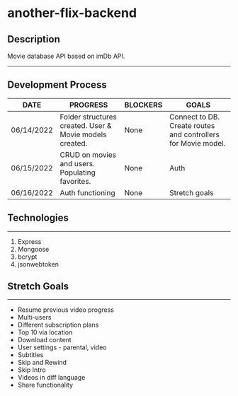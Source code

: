 # another-flix-backend

## Description
Movie database API based on imDb API.

***

## Development Process

DATE | PROGRESS | BLOCKERS | GOALS |
----- | ----- | ----- | -----| 
06/14/2022 | Folder structures created. User & Movie models created. | None | Connect to DB. Create routes and controllers for Movie model. |
06/15/2022 | CRUD on movies and users. Populating favorites. | None | Auth |
06/16/2022 | Auth functioning | None | Stretch goals |

## Technologies

*** 

1. Express
2. Mongoose
3. bcrypt
4. jsonwebtoken

## Stretch Goals

***

- Resume previous video progress
- Multi-users
- Different subscription plans
- Top 10 via location
- Download content
- User settings - parental, video
- Subtitles
- Skip and Rewind
- Skip Intro
- Videos in diff language
- Share functionality

